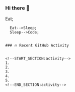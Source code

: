 ### Hi there 👋

<!--
**JohnAOSC/JohnAOSC** is a ✨ _special_ ✨ repository because its `README.md` (this file) appears on your GitHub profile.

Here are some ideas to get you started:

- 🔭 I’m currently working on ...
- 🌱 I’m currently learning ...
- 👯 I’m looking to collaborate on ...
- 🤔 I’m looking for help with ...
- 💬 Ask me about ...
- 📫 How to reach me: ...
- 😄 Pronouns: ...
- ⚡ Fun fact: ...

[![Anurag's GitHub stats](https://github-readme-stats.vercel.app/api?username=JohnAOSC&show_icons=true&hide_border=false&title_color=3B1F94f&icon_color=FFE500&bg_color=09131B&text_color=ffffff&border_color=0c1a25)](https://github.com/anuraghazra/github-readme-stats)
![Anurag's GitHub stats](https://github-readme-stats.vercel.app/api?username=JohnAOSC&count_private=true)

```mermaid
  graph TD;
      Code-->Eat;
      Eat-->Sleep;
      Sleep-->Code;
```

### 🔥 Recent GitHub Activity


<!--START_SECTION:activity-->
1. 
2. 
3. 
4. 
5. 
<!--END_SECTION:activity-->


